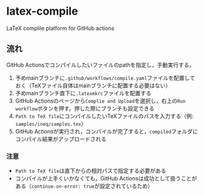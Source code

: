 # latex-compile
LaTeX complile platform for GitHub actions

## 流れ
GitHub Actionsでコンパイルしたいファイルのpathを指定し，手動実行する。

1. 予めmainブランチに`.github/workflows/compile.yaml`ファイルを配置しておく（TeXファイル自体はmainブランチに配置する必要はない）
1. 予めmainブランチ直下に`.latexmkrc`ファイルを配置する
1. GitHub Actionsのページから`Complie and Upload`を選択し，右上の`Run workflow`ボタンを押す。押した際にブランチも設定できる
1. `Path to TeX file`にコンパイルしたいTeXファイルのパスを入力する（例: `samples/ineq/samples.tex`）
1. GitHub Actionsが実行され，コンパイルが完了すると，`compiled`フォルダにコンパイル結果がアップロードされる

### 注意
- `Path to TeX file`は直下からの相対パスで指定する必要がある
- コンパイルが上手くいかなくても，GitHub Actionsは成功として扱うことがある（`continue-on-error: true`が設定されているため）
